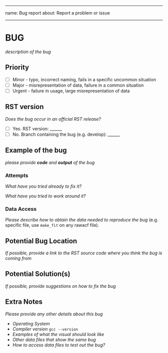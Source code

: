 ----
name: Bug report
about: Report a problem or issue

----

# BUG

*description of the bug*

## Priority

- [ ] Minor - typo, incorrect naming, fails in a specific uncommon situation
- [ ] Major - misrepresentation of data, failure in a common situation
- [ ] Urgent - failure in usage, large misrepresentation of data

## RST version

*Does the bug occur in an official RST release?*

- [ ] Yes. RST version: ______
- [ ] No. Branch containing the bug (e.g. develop): ______

## Example of the bug

*please provide **code** and **output** of the bug*

### Attempts

*What have you tried already to fix it?*

*What have you tried to work around it?*

### Data Access

*Please describe how to obtain the data needed to reproduce the bug* (e.g. specific file, use `make_fit` on any rawacf file).

## Potential Bug Location

*If possible, provide a link to the RST source code where you think the bug is coming from*

## Potential Solution(s)

*If possible, provide suggestions on how to fix the bug*


## Extra Notes

*Please provide any other details about this bug*

- *Operating System*
- *Compiler version* `gcc --version`
- *Examples of what the visual should look like*
- *Other data files that show the same bug*
- *How to access data files to test out the bug?*
